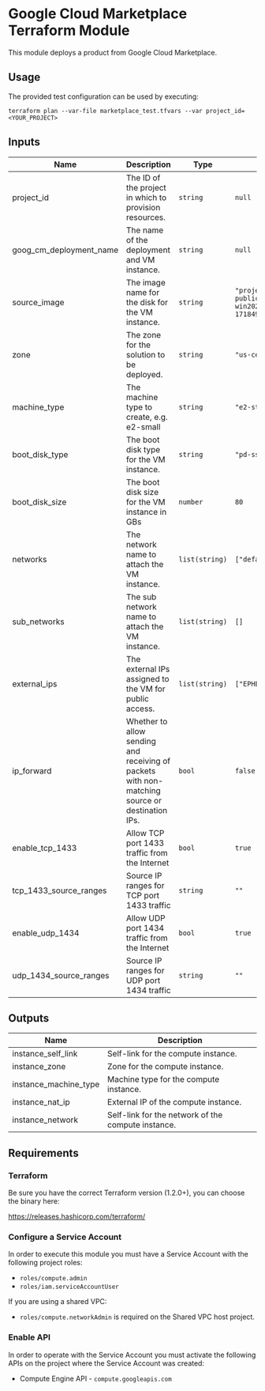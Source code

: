 # Google Cloud Marketplace Terraform Module

This module deploys a product from Google Cloud Marketplace.

## Usage
The provided test configuration can be used by executing:

```
terraform plan --var-file marketplace_test.tfvars --var project_id=<YOUR_PROJECT>
```

## Inputs
| Name | Description | Type | Default | Required |
|------|-------------|------|---------|----------|
| project_id | The ID of the project in which to provision resources. | `string` | `null` | yes |
| goog_cm_deployment_name | The name of the deployment and VM instance. | `string` | `null` | yes |
| source_image | The image name for the disk for the VM instance. | `string` | `"projects/gclouds-public/global/images/gclouds-win2022-sql2022-exp-1718494319"` | no |
| zone | The zone for the solution to be deployed. | `string` | `"us-central1-a"` | no |
| machine_type | The machine type to create, e.g. e2-small | `string` | `"e2-standard-4"` | no |
| boot_disk_type | The boot disk type for the VM instance. | `string` | `"pd-ssd"` | no |
| boot_disk_size | The boot disk size for the VM instance in GBs | `number` | `80` | no |
| networks | The network name to attach the VM instance. | `list(string)` | `["default"]` | no |
| sub_networks | The sub network name to attach the VM instance. | `list(string)` | `[]` | no |
| external_ips | The external IPs assigned to the VM for public access. | `list(string)` | `["EPHEMERAL"]` | no |
| ip_forward | Whether to allow sending and receiving of packets with non-matching source or destination IPs. | `bool` | `false` | no |
| enable_tcp_1433 | Allow TCP port 1433 traffic from the Internet | `bool` | `true` | no |
| tcp_1433_source_ranges | Source IP ranges for TCP port 1433 traffic | `string` | `""` | no |
| enable_udp_1434 | Allow UDP port 1434 traffic from the Internet | `bool` | `true` | no |
| udp_1434_source_ranges | Source IP ranges for UDP port 1434 traffic | `string` | `""` | no |

## Outputs

| Name | Description |
|------|-------------|
| instance_self_link | Self-link for the compute instance. |
| instance_zone | Zone for the compute instance. |
| instance_machine_type | Machine type for the compute instance. |
| instance_nat_ip | External IP of the compute instance. |
| instance_network | Self-link for the network of the compute instance. |

## Requirements
### Terraform

Be sure you have the correct Terraform version (1.2.0+), you can choose the binary here:

https://releases.hashicorp.com/terraform/

### Configure a Service Account
In order to execute this module you must have a Service Account with the following project roles:

- `roles/compute.admin`
- `roles/iam.serviceAccountUser`

If you are using a shared VPC:

- `roles/compute.networkAdmin` is required on the Shared VPC host project.

### Enable API
In order to operate with the Service Account you must activate the following APIs on the project where the Service Account was created:

- Compute Engine API - `compute.googleapis.com`
